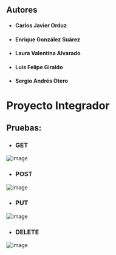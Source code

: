 ## Autores
- #### Carlos Javier Orduz
- #### Enrique González Suárez
- #### Laura Valentina Alvarado
- #### Luis Felipe Giraldo
- #### Sergio Andrés Otero

# Proyecto Integrador

## Pruebas:

- ### GET
![image](https://user-images.githubusercontent.com/98189066/219884405-655c6b29-890d-419b-a9dc-a3eadda0216e.png)

- ### POST
![image](https://user-images.githubusercontent.com/98189066/219884420-48acb417-3e3d-4abf-bab3-ef4fbe7d4d19.png)

- ### PUT
![image](https://user-images.githubusercontent.com/98189066/219885035-05c483ae-9c1e-4279-a248-4993ae034c2f.png)

- ### DELETE
![image](https://user-images.githubusercontent.com/98189066/219885059-e07b5b08-0977-4c31-b03c-41966e1881ee.png)

